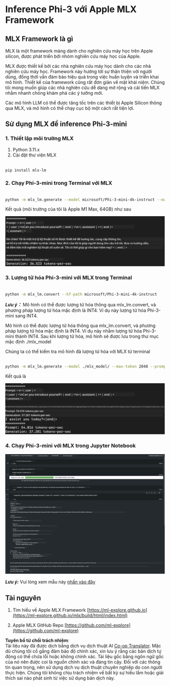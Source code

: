 <!--
CO_OP_TRANSLATOR_METADATA:
{
  "original_hash": "dcb656f3d206fc4968e236deec5d4384",
  "translation_date": "2025-07-16T21:04:13+00:00",
  "source_file": "md/01.Introduction/03/MLX_Inference.md",
  "language_code": "vi"
}
-->
# **Inference Phi-3 với Apple MLX Framework**

## **MLX Framework là gì**

MLX là một framework mảng dành cho nghiên cứu máy học trên Apple silicon, được phát triển bởi nhóm nghiên cứu máy học của Apple.

MLX được thiết kế bởi các nhà nghiên cứu máy học dành cho các nhà nghiên cứu máy học. Framework này hướng tới sự thân thiện với người dùng, đồng thời vẫn đảm bảo hiệu quả trong việc huấn luyện và triển khai mô hình. Thiết kế của framework cũng rất đơn giản về mặt khái niệm. Chúng tôi mong muốn giúp các nhà nghiên cứu dễ dàng mở rộng và cải tiến MLX nhằm nhanh chóng khám phá các ý tưởng mới.

Các mô hình LLM có thể được tăng tốc trên các thiết bị Apple Silicon thông qua MLX, và mô hình có thể chạy cục bộ một cách rất tiện lợi.

## **Sử dụng MLX để inference Phi-3-mini**

### **1. Thiết lập môi trường MLX**

1. Python 3.11.x  
2. Cài đặt thư viện MLX

```bash

pip install mlx-lm

```

### **2. Chạy Phi-3-mini trong Terminal với MLX**

```bash

python -m mlx_lm.generate --model microsoft/Phi-3-mini-4k-instruct --max-token 2048 --prompt  "<|user|>\nCan you introduce yourself<|end|>\n<|assistant|>"

```

Kết quả (môi trường của tôi là Apple M1 Max, 64GB) như sau

![Terminal](../../../../../translated_images/01.5cf57df8f7407cf9281c0237f4e69c3728b8817253aad0835d14108b07c83c88.vi.png)

### **3. Lượng tử hóa Phi-3-mini với MLX trong Terminal**

```bash

python -m mlx_lm.convert --hf-path microsoft/Phi-3-mini-4k-instruct

```

***Lưu ý：*** Mô hình có thể được lượng tử hóa thông qua mlx_lm.convert, và phương pháp lượng tử hóa mặc định là INT4. Ví dụ này lượng tử hóa Phi-3-mini sang INT4.

Mô hình có thể được lượng tử hóa thông qua mlx_lm.convert, và phương pháp lượng tử hóa mặc định là INT4. Ví dụ này nhằm lượng tử hóa Phi-3-mini thành INT4. Sau khi lượng tử hóa, mô hình sẽ được lưu trong thư mục mặc định ./mlx_model

Chúng ta có thể kiểm tra mô hình đã lượng tử hóa với MLX từ terminal

```bash

python -m mlx_lm.generate --model ./mlx_model/ --max-token 2048 --prompt  "<|user|>\nCan you introduce yourself<|end|>\n<|assistant|>"

```

Kết quả là

![INT4](../../../../../translated_images/02.7b188681a8eadbc111aba8d8006e4b3671788947a99a46329261e169dd2ec29f.vi.png)

### **4. Chạy Phi-3-mini với MLX trong Jupyter Notebook**

![Notebook](../../../../../translated_images/03.b9705a3a5aaa89f9eb0ca04c1a4565dfe4a5e8cc68604227d2eab149fef1d3c7.vi.png)

***Lưu ý:*** Vui lòng xem mẫu này [nhấn vào đây](../../../../../code/03.Inference/MLX/MLX_DEMO.ipynb)

## **Tài nguyên**

1. Tìm hiểu về Apple MLX Framework [https://ml-explore.github.io](https://ml-explore.github.io/mlx/build/html/index.html)

2. Apple MLX GitHub Repo [https://github.com/ml-explore](https://github.com/ml-explore)

**Tuyên bố từ chối trách nhiệm**:  
Tài liệu này đã được dịch bằng dịch vụ dịch thuật AI [Co-op Translator](https://github.com/Azure/co-op-translator). Mặc dù chúng tôi cố gắng đảm bảo độ chính xác, xin lưu ý rằng các bản dịch tự động có thể chứa lỗi hoặc không chính xác. Tài liệu gốc bằng ngôn ngữ gốc của nó nên được coi là nguồn chính xác và đáng tin cậy. Đối với các thông tin quan trọng, nên sử dụng dịch vụ dịch thuật chuyên nghiệp do con người thực hiện. Chúng tôi không chịu trách nhiệm về bất kỳ sự hiểu lầm hoặc giải thích sai nào phát sinh từ việc sử dụng bản dịch này.